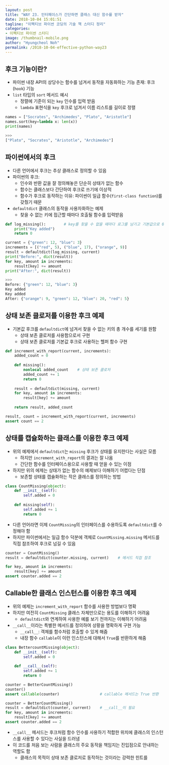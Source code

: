 ```yaml
---
layout: post
title: "WAY 23. 인터페이스가 간단하면 클래스 대신 함수를 받자"
date: 2018-10-04 15:01:51
tagline: "이펙티브 파이썬 코딩의 기술 책 스터디 정리"
categories:
- 이펙티브 파이썬 스터디
image: /thumbnail-mobile.png
author: "Hyungcheol Noh"
permalink: /2018-10-04-effective-python-way23
---
```


## 후크 기능이란?
- 파이썬 내장 API의 상당수는 함수를 넘겨서 동작을 자동화하는 기능 존재: 후크(`hook`) 기능
- `list` 타입의 `sort` 메서드 예시
  - 정렬에 기준이 되는 `key` 인수를 입력 받음
  - `lambda` 표현식을 `key` 후크로 넘겨서 이름 리스트를 길이로 정렬

```python
names = ["Socrates", "Archimedes", "Plato", "Aristotle"]
names.sort(key=lambda x: len(x))
print(names)

>>>
["Plato", "Socrates", "Aristotle", "Archimedes"]
```

## 파이썬에서의 후크
- 다른 언어에서 후크는 추상 클래스로 정의할 수 있음
- 파이썬의 후크:
  - 인수와 반환 값을 잘 정의해놓은 단순히 상태가 없는 함수
  - 함수는 클래스보다 간단하여 후크로 쓰기에 이상적
  - 함수가 후크로 동작하는 이유: 파이썬이 일급 함수(`first-class function`)를 갖췄기 때문
- `defaultdict` 클래스의 동작을 사용자화하는 예제
  - 찾을 수 없는 키에 접근할 때마다 호출될 함수를 입력받음

```python
def log_missing():        # key를 찾을 수 없을 때마다 로그를 남기고 기본값으로 0을 반환하는 후크를 정의
    print("Key added")
    return 0

current = {"green": 12, "blue": 3}
increments = [("red", 5), ("blue", 17), ("orange", 9)]
result = defaultdict(log_missing, current)
print("Before:", dict(result))
for key, amount in increments:
    result[key] += amount
print("After:", dict(result))

>>>
Before: {"green": 12, "blue": 3}
Key added
Key added
After: {"orange": 9, "green": 12, "blue": 20, "red": 5}
```

## 상태 보존 클로저를 이용한 후크 예제
- 기본값 후크를 `defaultdict`에 넘겨서 찾을 수 없는 키의 총 개수를 세기를 원함
  - 상태 보존 클로저를 사용함으로서 구현
  - 상태 보존 클로저를 기본값 후크로 사용하는 헬퍼 함수 구현

```python
def increment_with_report(current, increments):
    added_count = 0
    
    def missing():
        nonlocal added_count    # 상태 보존 클로저
        added_count += 1
        return 0
        
    result = defaultdict(missing, current)
    for key, amount in increments:
        result[key] += amount
    
    return result, added_count

result, count = increment_with_report(current, increments)
assert count == 2
```

## 상태를 캡슐화하는 클래스를 이용한 후크 예제
- 위의 예제에서 `defaultdict`는 `missing` 후크가 상태를 유지한다는 사실은 모름
  - 하지만 `increment_with_report`의 결과는 잘 나옴
  - 간단한 함수를 인터페이스용으로 사용할 때 얻을 수 있는 이점
- 하지만 위의 에제는 상태가 없는 함수의 예제보다 이해하기 어렵다는 단점
  - 보존할 상태를 캡슐화하는 작은 클래스를 정의하는 방법

```python
class CountMissing(object):
    def __init__(self):
        self.added = 0
    
    def missing(self):
        self.added += 1
        return 0
```

- 다른 언어라면 이제 `CountMissing`의 인터페이스를 수용하도록 `defaultdict`를 수정해야 함
- 하지만 파이썬에서는 일급 함수 덕분에 객체로 `CountMissing.missing` 메서드를 직접 참조하여 후크로 넘길 수 있음

```python
counter = CountMissing()
result = defaultdict(counter.missing, current)    # 메서드 직접 참조

for key, amount in increments:
    result[key] += amount
assert counter.added == 2
```

## Callable한 클래스 인스턴스를 이용한 후크 예제
- 위의 예제는 `increment_with_report` 함수를 사용한 방법보다 명확
- 하지만 여전히 `CountMissing` 클래스 자체만으로는 용도를 이해하기 어려움
  - `defaultdict`와 연계하여 사용한 예를 보기 전까지는 이해하기 어려움
- `__call__`이라는 특별한 메서드를 정의하여 상황을 명확하게 구현 가능
  - `__call__`: 객체를 함수처럼 호출할 수 있게 해줌
  - 내장 함수 `callable`이 이런 인스턴스에 대해서 `True`를 반환하게 해줌

```python
class BettercountMissing(object):
    def __init__(self):
        self.added = 0
        
    def __call__(self):
        self.added += 1
        return 0

counter = BetterCountMissing()
counter()
assert callable(counter)                  # callable 메서드는 True 반환

counter = BetterCountMissing()
result = defaultdict(counter, current)    # __call__이 필요
for key, amount in increments:
    result[key] += amount
assert counter.added == 2
```

- `__call__` 메서드는 후크처럼 함수 인수를 사용하기 적합한 위치에 클래스의 인스턴스를 사용할 수 있다는 사실을 드러냄
- 이 코드를 처음 보는 사람을 클래스의 주요 동작을 책임지는 진입점으로 안내하는 역할도 함
  - 클래스의 목적이 상태 보존 클로저로 동작하는 것이라는 강력한 힌트를 
